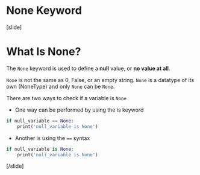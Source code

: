 # None Keyword


[slide]
# What Is None?
The `None` keyword is used to define a **null** value, or **no value at all**.

`None` is not the same as 0, False, or an empty string. `None` is a datatype of its own (NoneType) and only `None` can be `None`.

There are two ways to check if a variable is `None`

- One way can be performed by using the is keyword
```python live
if null_variable == None:
    print('null_variable is None')
```
- Another is using the `==` syntax
```python live
if null_variable is None:
    print('null_variable is None')
```

[/slide]
